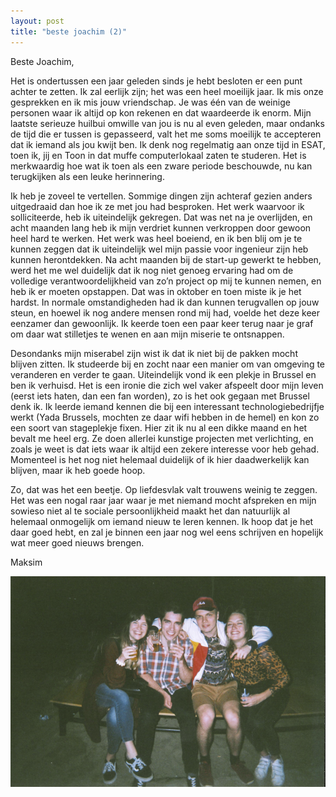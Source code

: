 ```yaml
---
layout: post
title: "beste joachim (2)"
---
```


Beste Joachim,

Het is ondertussen een jaar geleden sinds je hebt besloten er een punt achter te zetten. Ik zal eerlijk zijn; het was een heel moeilijk jaar. Ik mis onze gesprekken en ik mis jouw vriendschap. Je was één van de weinige personen waar ik altijd op kon rekenen en dat waardeerde ik enorm. Mijn laatste serieuze huilbui omwille van jou is nu al even geleden, maar ondanks de tijd die er tussen is gepasseerd, valt het me soms moeilijk te accepteren dat ik iemand als jou kwijt ben. Ik denk nog regelmatig aan onze tijd in ESAT, toen ik, jij en Toon in dat muffe computerlokaal zaten te studeren. Het is merkwaardig hoe wat ik toen als een zware periode beschouwde, nu kan terugkijken als een leuke herinnering.

Ik heb je zoveel te vertellen. Sommige dingen zijn achteraf gezien anders uitgedraaid dan hoe ik ze met jou had besproken. Het werk waarvoor ik solliciteerde, heb ik uiteindelijk gekregen. Dat was net na je overlijden, en acht maanden lang heb ik mijn verdriet kunnen verkroppen door gewoon heel hard te werken. Het werk was heel boeiend, en ik ben blij om je te kunnen zeggen dat ik uiteindelijk wel mijn passie voor ingenieur zijn heb kunnen herontdekken. Na acht maanden bij de start-up gewerkt te hebben, werd het me wel duidelijk dat ik nog niet genoeg ervaring had om de volledige verantwoordelijkheid van zo’n project op mij te kunnen nemen, en heb ik er moeten opstappen. Dat was in oktober en toen miste ik je het hardst. In normale omstandigheden had ik dan kunnen terugvallen op jouw steun, en hoewel ik nog andere mensen rond mij had, voelde het deze keer eenzamer dan gewoonlijk. Ik keerde toen een paar keer terug naar je graf om daar wat stilletjes te wenen en aan mijn miserie te ontsnappen.

Desondanks mijn miserabel zijn wist ik dat ik niet bij de pakken mocht blijven zitten. Ik studeerde bij en zocht naar een manier om van omgeving te veranderen en verder te gaan. Uiteindelijk vond ik een plekje in Brussel en ben ik verhuisd. Het is een ironie die zich wel vaker afspeelt door mijn leven (eerst iets haten, dan een fan worden), zo is het ook gegaan met Brussel denk ik. Ik leerde iemand kennen die bij een interessant technologiebedrijfje werkt (Yada Brussels, mochten ze daar wifi hebben in de hemel) en kon zo een soort van stageplekje fixen. Hier zit ik nu al een dikke maand en het bevalt me heel erg. Ze doen allerlei kunstige projecten met verlichting, en zoals je weet is dat iets waar ik altijd een zekere interesse voor heb gehad. Momenteel is het nog niet helemaal duidelijk of ik hier daadwerkelijk kan blijven, maar ik heb goede hoop.

Zo, dat was het een beetje. Op liefdesvlak valt trouwens weinig te zeggen. Het was een nogal raar jaar waar je met niemand mocht afspreken en mijn sowieso niet al te sociale persoonlijkheid maakt het dan natuurlijk al helemaal onmogelijk om iemand nieuw te leren kennen. Ik hoop dat je het daar goed hebt, en zal je binnen een jaar nog wel eens schrijven en hopelijk wat meer goed nieuws brengen.

Maksim

![jokke](/images/joachim/jokke_2.png)
